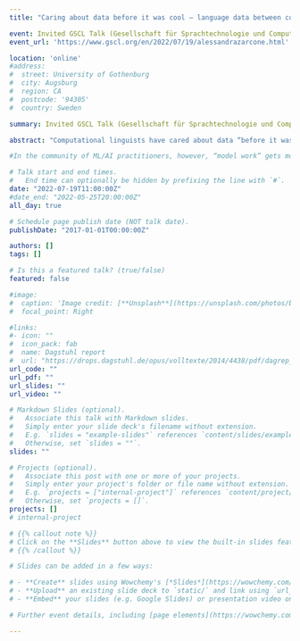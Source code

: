 ```yaml
---
title: "Caring about data before it was cool – language data between computational linguistics and real-world applications"

event: Invited GSCL Talk (Gesellschaft für Sprachtechnologie und Computerlinguistik)
event_url: 'https://www.gscl.org/en/2022/07/19/alessandrazarcone.html'

location: 'online'
#address:
#  street: University of Gothenburg
#  city: Augsburg
#  region: CA
#  postcode: '94305'
#  country: Sweden

summary: Invited GSCL Talk (Gesellschaft für Sprachtechnologie und Computerlinguistik).

abstract: "Computational linguists have cared about data “before it was cool”."

#In the community of ML/AI practitioners, however, “model work” gets more love than the “data work”. Small and medium business, while not immune to the AI hype, often (1) do not have enough (representative) data for training their machine learning modules (2) lack the in-house expertise and the resources to collect realistic data (3) underestimate the effort needed to prevent data-related issues. I will present recent studies showing the importance of a more data-oriented approach when it comes to use-case specific models. I will discuss how a scarce attention to data has consequences on its quality as well as ethical consequences and argue that a data-centered and user-centered perspective is a missing link when transferring technologies outside academia and into industrial use cases."

# Talk start and end times.
#   End time can optionally be hidden by prefixing the line with `#`.
date: "2022-07-19T11:00:00Z"
#date_end: "2022-05-25T20:00:00Z"
all_day: true

# Schedule page publish date (NOT talk date).
publishDate: "2017-01-01T00:00:00Z"

authors: []
tags: []

# Is this a featured talk? (true/false)
featured: false

#image:
#  caption: 'Image credit: [**Unsplash**](https://unsplash.com/photos/bzdhc5b3Bxs)'
#  focal_point: Right

#links:
#- icon: ""
#  icon_pack: fab
#  name: Dagstuhl report
#  url: "https://drops.dagstuhl.de/opus/volltexte/2014/4438/pdf/dagrep_v003_i011_p079_s13462.pdf"
url_code: ""
url_pdf: ""
url_slides: ""
url_video: ""

# Markdown Slides (optional).
#   Associate this talk with Markdown slides.
#   Simply enter your slide deck's filename without extension.
#   E.g. `slides = "example-slides"` references `content/slides/example-slides.md`.
#   Otherwise, set `slides = ""`.
slides: ""

# Projects (optional).
#   Associate this post with one or more of your projects.
#   Simply enter your project's folder or file name without extension.
#   E.g. `projects = ["internal-project"]` references `content/project/deep-learning/index.md`.
#   Otherwise, set `projects = []`.
projects: []
# internal-project

# {{% callout note %}}
# Click on the **Slides** button above to view the built-in slides feature.
# {{% /callout %}}

# Slides can be added in a few ways:

# - **Create** slides using Wowchemy's [*Slides*](https://wowchemy.com/docs/managing-content/#create-slides) feature and link using `slides` parameter in the front matter of the talk file
# - **Upload** an existing slide deck to `static/` and link using `url_slides` parameter in the front matter of the talk file
# - **Embed** your slides (e.g. Google Slides) or presentation video on this page using [shortcodes](https://wowchemy.com/docs/writing-markdown-latex/).

# Further event details, including [page elements](https://wowchemy.com/docs/writing-markdown-latex/) such as image galleries, can be added to the body of this page.

---
```

